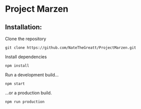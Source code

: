 # Project Marzen

## Installation:

Clone the repository

`git clone https://github.com/NateTheGreatt/ProjectMarzen.git`

Install dependencies

`npm install`

Run a development build...

`npm start`

...or a production build.

`npm run production`
